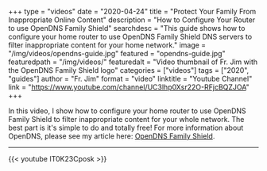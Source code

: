 +++
type = "videos"
date = "2020-04-24"
title = "Protect Your Family From Inappropriate Online Content"
description = "How to Configure Your Router to use OpenDNS Family Shield"
searchdesc = "This guide shows how to configure your home router to use OpenDNS Family Shield DNS servers to filter inappropriate content for your home network."
image = "/img/videos/opendns-guide.jpg"
featured = "opendns-guide.jpg"
featuredpath = "/img/videos/"
featuredalt = "Video thumbnail of Fr. Jim with the OpenDNS Family Shield logo"
categories = ["videos"]
tags = ["2020", "guides"]
author = "Fr. Jim"
format = "video"
linktitle = "Youtube Channel"
link = "https://www.youtube.com/channel/UC3lhp0Xsr22O-RFjcBQZJOA"
+++

In this video, I show how to configure your home router to use OpenDNS Family Shield to filter inappropriate content for your whole network. The best part is it's simple to do and totally free! For more information about OpenDNS, please see my article here: [OpenDNS Family Shield](/articles/family-shield/family-shield/).

---

{{< youtube IT0K23Cposk >}}